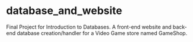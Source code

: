 # database_and_website
Final Project for Introduction to Databases.  A front-end website and back-end database creation/handler for a Video Game store named GameShop.
